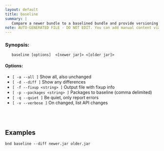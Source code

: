 ```yaml
---
layout: default
title: baseline
summary: |
   Compare a newer bundle to a baselined bundle and provide versioning advice
note: AUTO-GENERATED FILE - DO NOT EDIT. You can add manual content via same filename in _ext sub-folder. 
---
```


### Synopsis: #
	   baseline [options]  <[newer jar]> <[older jar]>

#### Options: #
- `[ -a --all ]` Show all, also unchanged
- `[ -d --diff ]` Show any differences
- `[ -f --fixup <string> ]` Output file with fixup info
- `[ -p --packages <string> ]` Packages to baseline (comma delimited)
- `[ -q --quiet ]` Be quiet, only report errors
- `[ -v --verbose ]` On changed, list API changes

<!-- Manual content from: ext/baseline.md --><br /><br />

## Examples
`bnd baseline --diff newer.jar older.jar`
